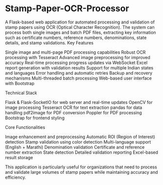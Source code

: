 # Stamp-Paper-OCR-Processor
A Flask-based web application for automated processing and validation of stamp papers using OCR (Optical Character Recognition). The system can process both single images and batch PDF files, extracting key information such as certificate numbers, reference numbers, denominations, state details, and stamp validations.
Key Features

Single image and multi-page PDF processing capabilities
Robust OCR processing with Tesseract
Advanced image preprocessing for improved accuracy
Real-time processing progress updates via WebSocket
Excel report generation with validation results
Support for multiple Indian states and languages
Error handling and automatic retries
Backup and recovery mechanisms
Multi-threaded batch processing
Web-based user interface with Bootstrap

Technical Stack

Flask & Flask-SocketIO for web server and real-time updates
OpenCV for image processing
Tesseract OCR for text extraction
pandas for data handling
pdf2image for PDF conversion
Poppler for PDF processing
Bootstrap for frontend styling

Core Functionalities

Image enhancement and preprocessing
Automatic ROI (Region of Interest) detection
Stamp validation using color detection
Multi-language support (English + Marathi)
Denomination validation
Certificate and reference number extraction
State detection
Detailed validation reporting
Excel-based result storage

This application is particularly useful for organizations that need to process and validate large volumes of stamp papers while maintaining accuracy and efficiency.
